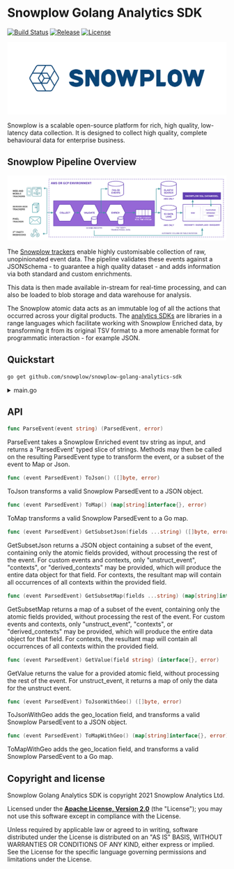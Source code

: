 # Snowplow Golang Analytics SDK

[![Build Status][gh-actions-image]][gh-actions] [![Release][release-image]][releases] [![License][license-image]][license]

![snowplow-logo](media/snowplow_logo.png)

Snowplow is a scalable open-source platform for rich, high quality, low-latency data collection. It is designed to collect high quality, complete behavioural data for enterprise business.

## Snowplow Pipeline Overview

![snowplow-pipeline](media/snowplow_architecture.png)

The [Snowplow trackers][tracker-docs] enable highly customisable collection of raw, unopinionated event data. The pipeline validates these events against a JSONSchema - to guarantee a high quality dataset - and adds information via both standard and custom enrichments.

This data is then made available in-stream for real-time processing, and can also be loaded to blob storage and data warehouse for analysis.

The Snowplow atomic data acts as an immutable log of all the actions that occurred across your digital products. The [analytics SDKs][sdk-docs] are libraries in a range languages which facilitate working with Snowplow Enriched data, by transforming it from its original TSV format to a more amenable format for programmatic interaction - for example JSON.

## Quickstart

```bash
go get github.com/snowplow/snowplow-golang-analytics-sdk
```

<details> 
<summary>main.go</summary>

```go
package main

import (
    "fmt"

    "github.com/pkg/errors"

    "github.com/snowplow/snowplow-golang-analytics-sdk/analytics"
)

var (
    event      = `test-data1	pc	2019-05-10 14:40:37.436	2019-05-10 14:40:35.972	2019-05-10 14:40:35.551	unstruct	e9234345-f042-46ad-b1aa-424464066a33			py-0.8.2	ssc-0.15.0-googlepubsub	beam-enrich-0.2.0-common-0.36.0	user<built-in function input>	18.194.133.57				d26822f5-52cc-4292-8f77-14ef6b7a27e2																																									{"schema":"iglu:com.snowplowanalytics.snowplow/unstruct_event/jsonschema/1-0-0","data":{"schema":"iglu:com.snowplowanalytics.snowplow/add_to_cart/jsonschema/1-0-0","data":{"sku":"item41","quantity":2,"unitPrice":32.4,"currency":"RON"}}}																			python-requests/2.21.0																																										2019-05-10 14:40:35.000			{"schema":"iglu:com.snowplowanalytics.snowplow/contexts/jsonschema/1-0-1","data":[{"schema":"iglu:nl.basjes/yauaasd_context/jsonschema/1-0-0","data":{"deviceBrand":"Unknown","deviceName":"Unknown","operatingSystemName":"Unknown","agentVersionMajor":"2","layoutEngineVersionMajor":"??","deviceClass":"Unknown","agentNameVersionMajor":"python-requests 2","operatingSystemClass":"Unknown","layoutEngineName":"Unknown","agentName":"python-requests","agentVersion":"2.21.0","layoutEngineClass":"Unknown","agentNameVersion":"python-requests 2.21.0","operatingSystemVersion":"??","agentClass":"Special","layoutEngineVersion":"??"}},{"schema":"iglu:nl.basjes/yauaa_context/jsonschema/1-0-0","data":{"deviceBrand":"Unknown","deviceName":"Unknown","operatingSystemName":"Unknown","agentVersionMajor":"2","layoutEngineVersionMajor":"??","deviceClass":"Unknown","agentNameVersionMajor":"python-requests 2","operatingSystemClass":"Unknown","layoutEngineName":"Unknown","agentName":"python-requests","agentVersion":"2.21.0","layoutEngineClass":"Unknown","agentNameVersion":"python-requests 2.21.0","operatingSystemVersion":"??","agentClass":"Special","layoutEngineVersion":"??"}}, {"schema":"iglu:nl.basjes/yauaa_context/jsonschema/1-0-0","data":{"deviceBrand":"Unknown","deviceName":"Unknown","operatingSystemName":"Unknown","agentVersionMajor":"2","layoutEngineVersionMajor":"??","deviceClass":"Unknown","agentNameVersionMajor":"python-requests 2","operatingSystemClass":"Unknown","layoutEngineName":"Unknown","agentName":"python-requests","agentVersion":"2.21.0","layoutEngineClass":"Unknown","agentNameVersion":"python-requests 2.21.0","operatingSystemVersion":"??","agentClass":"Special","layoutEngineVersion":"??"}}]}		2019-05-10 14:40:35.972	com.snowplowanalytics.snowplow	add_to_cart	jsonschema	1-0-0		`
    valueToGet = `platform`
)

func main() {
    // parse the enriched event string
    parsedEvent, err := analytics.ParseEvent(event)
    if err != nil {
        fmt.Println(errors.Errorf(`error parsing event: %v`, err))
        return  
    }

    // Get specific value from event
    _, err = parsedEvent.GetValue(valueToGet)
    if err != nil {
        fmt.Println(errors.Errorf(`error getting value %s from event: %v`, valueToGet, err))
        return
    }
    
    // Get object in JSON format
    _, err = parsedEvent.ToJson()
    if err != nil {
        fmt.Println(errors.Errorf(`error converting parsed event to JSON: %v`, err))
        return
    }
    
    // Get object in map format
    _, err = parsedEvent.ToMap()
    if err != nil {
        fmt.Println(errors.Errorf(`error converting parsed event to map: %v`, err))
        return
    }
    
    // Get a JSON of values for a set of canonical fields
    _, err = parsedEvent.GetSubsetJson("page_url", "unstruct_event")
    if err != nil {
        fmt.Println(errors.Errorf(`error getting subset JSON: %v`, err))
        return
    }
    
    // Get a map of values for a set of canonical fields
    _, err = parsedEvent.GetSubsetMap("page_url", "domain_userid", "contexts", "derived_contexts")
    if err != nil {
        fmt.Println(errors.Errorf(`error getting subset map: %v`, err))
        return
    }
    
    // Get a value from all contexts using its path
    _, err = parsedEvent.GetContextValue(`fieldToRetrieve`, `subfieldToRetrieve`, 1) // context.fieldToRetrieve.subfieldToRetrieve[1]
    if err != nil {
        fmt.Println(errors.Errorf(`error getting context value: %v`, err))
        return
    }
    
    // Get a value from the unstruct_event field using its path
    _, err = parsedEvent.GetContextValue(`snowplow_add_to_cart_1`, `currency`, 0) // unstruct_event.snowplow_add_to_cart_1.currency[0]
    if err != nil {
        fmt.Println(errors.Errorf(`error getting unstruct_event value: %v`, err))
        return
    }
}
```
</details>

## API

```go
func ParseEvent(event string) (ParsedEvent, error)
```

ParseEvent takes a Snowplow Enriched event tsv string as input, and returns a 'ParsedEvent' typed slice of strings.
Methods may then be called on the resulting ParsedEvent type to transform the event, or a subset of the event to Map or Json.

```go
func (event ParsedEvent) ToJson() ([]byte, error)
```

ToJson transforms a valid Snowplow ParsedEvent to a JSON object.

```go
func (event ParsedEvent) ToMap() (map[string]interface{}, error)
```

ToMap transforms a valid Snowplow ParsedEvent to a Go map.

```go
func (event ParsedEvent) GetSubsetJson(fields ...string) ([]byte, error)
```

GetSubsetJson returns a JSON object containing a subset of the event, containing only the atomic fields provided, without processing the rest of the event.
For custom events and contexts, only "unstruct_event", "contexts", or "derived_contexts" may be provided, which will produce the entire data object for that field.
For contexts, the resultant map will contain all occurrences of all contexts within the provided field.

```go
func (event ParsedEvent) GetSubsetMap(fields ...string) (map[string]interface{}, error)
```

GetSubsetMap returns a map of a subset of the event, containing only the atomic fields provided, without processing the rest of the event.
For custom events and contexts, only "unstruct_event", "contexts", or "derived_contexts" may be provided, which will produce the entire data object for that field.
For contexts, the resultant map will contain all occurrences of all contexts within the provided field.

```go
func (event ParsedEvent) GetValue(field string) (interface{}, error)
```

GetValue returns the value for a provided atomic field, without processing the rest of the event.
For unstruct_event, it returns a map of only the data for the unstruct event.

```go
func (event ParsedEvent) ToJsonWithGeo() ([]byte, error)
```

ToJsonWithGeo adds the geo_location field, and transforms a valid Snowplow ParsedEvent to a JSON object.

```go
func (event ParsedEvent) ToMapWithGeo() (map[string]interface{}, error)
```

ToMapWithGeo adds the geo_location field, and transforms a valid Snowplow ParsedEvent to a Go map.

## Copyright and license

Snowplow Golang Analytics SDK is copyright 2021 Snowplow Analytics Ltd.

Licensed under the **[Apache License, Version 2.0][license]** (the "License");
you may not use this software except in compliance with the License.

Unless required by applicable law or agreed to in writing, software
distributed under the License is distributed on an "AS IS" BASIS,
WITHOUT WARRANTIES OR CONDITIONS OF ANY KIND, either express or implied.
See the License for the specific language governing permissions and
limitations under the License.

[gh-actions]: https://github.com/snowplow/snowplow-golang-analytics-sdk/actions
[gh-actions-image]: https://github.com/snowplow/snowplow-golang-analytics-sdk/workflows/Test/badge.svg?branch=master

[release-image]: https://img.shields.io/github/v/release/snowplow/snowplow-golang-analytics-sdk?include_prereleases
[releases]: https://img.shields.io/github/v/release/snowplow/snowplow-golang-tracker

[license-image]: http://img.shields.io/badge/license-Apache--2-blue.svg?style=flat
[license]: http://www.apache.org/licenses/LICENSE-2.0

[tracker-docs]: https://docs.snowplowanalytics.com/docs/collecting-data/collecting-from-own-applications/
[sdk-docs]: https://docs.snowplowanalytics.com/docs/modeling-your-data/analytics-sdk/
